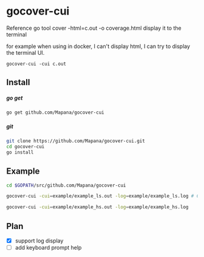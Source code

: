 # gocover-cui

Reference go tool cover -html=c.out -o coverage.html display it to the terminal

for example when using in docker, I can't display html, I can try to display the terminal UI.

    gocover-cui -cui c.out

## Install
##### go get
``` bash
go get github.com/Mapana/gocover-cui
```

##### git
``` bash
git clone https://github.com/Mapana/gocover-cui.git
cd gocover-cui
go install
```

## Example
``` bash
cd $GOPATH/src/github.com/Mapana/gocover-cui

gocover-cui -cui=example/example_ls.out -log=example/example_ls.log # Can run -cui or -log separately

gocover-cui -cui=example/example_hs.out -log=example/example_hs.log
```

## Plan
- [x] support log display
- [ ] add keyboard prompt help
